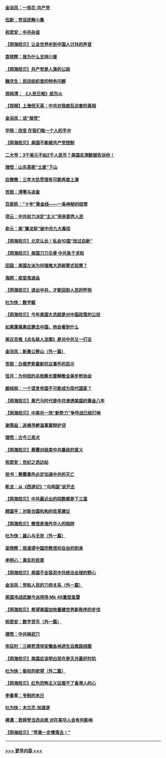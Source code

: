 #### [金浴凤：一枝花·共产党](../pages/nsc993/n12368757.md?t=09010202) 
#### [伍新：党话民解小集](../pages/nsc993/n12366907.md?t=09010202) 
#### [祝君安：中共杂谈](../pages/nsc993/n12366076.md?t=09010202) 
#### [【网海拾贝】让全世界听到中国人讨共的声音](../pages/nsc993/n12365569.md?t=09010202) 
#### [袁晓辉：我为什么支持川普](../pages/nsc993/n12362670.md?t=09010202) 
#### [【网海拾贝】共产党是人类的公敌](../pages/nsc993/n12363182.md?t=09010202) 
#### [魏京生：民运组织里的特务问题](../pages/nsc993/n12363010.md?t=09010202) 
#### [郑纯清： 《人民日报》纸包火](../pages/nsc993/n12362706.md?t=09010202) 
#### [【视频】上海倪天英：中共对我疯狂迫害的真相](../pages/nsc993/n12356341.md?t=09010202) 
#### [金浴凤：话“保党”](../pages/nsc993/n12361867.md?t=09010202) 
#### [华旸：改变 在我们每一个人的手中](../pages/nsc993/n12361774.md?t=09010202) 
#### [【网海拾贝】美国不能被共产党控制](../pages/nsc993/n12360271.md?t=09010202) 
#### [二大爷：3千美元不如2千人民币？美国实测数据告诉你！](../pages/nsc993/n12358563.md?t=09010202) 
#### [理悟：山东高密“土匪”下山](../pages/nsc993/n12358535.md?t=09010202) 
#### [应微微：三年大饥荒很有可能再度上演](../pages/nsc993/n12358523.md?t=09010202) 
#### [苦胆：清零与追查](../pages/nsc993/n12358501.md?t=09010202) 
#### [百家姓：“十年”黄金线——一条神秘的纽带](../pages/nsc993/n12358319.md?t=09010202) 
#### [项云：中共权力决定“主义”用来耍弄人民](../pages/nsc993/n12358172.md?t=09010202) 
#### [俞元：美“屠龙斩”破中共九大毒招](../pages/nsc993/n12357822.md?t=09010202) 
#### [【网海拾贝】北京认怂！私会10国“改过自新”](../pages/nsc993/n12357784.md?t=09010202) 
#### [【网海拾贝】美国刀刀见骨 中共急于求和](../pages/nsc993/n12355511.md?t=09010202) 
#### [田园：美国左派为何强推大选邮寄式投票？](../pages/nsc993/n12352963.md?t=09010202) 
#### [海网：疫苗鬼速品](../pages/nsc993/n12354438.md?t=09010202) 
#### [【网海拾贝】退出中共，才能回到人民的怀抱](../pages/nsc993/n12352634.md?t=09010202) 
#### [吐为快：数字赋](../pages/nsc993/n12352317.md?t=09010202) 
#### [【网海拾贝】今年美国大选就是对中国政策的公投](../pages/nsc993/n12350973.md?t=09010202) 
#### [如果蓬佩奥应邀去中国，他会看到什么](../pages/nsc993/n12350945.md?t=09010202) 
#### [美议员推《点名敌人法案》是对中共又一打击](../pages/nsc993/n12350765.md?t=09010202) 
#### [金浴凤：新愚公移山（外一篇）](../pages/nsc993/n12350253.md?t=09010202) 
#### [苦胆：白俄罗斯最新抗议事件的启示](../pages/nsc993/n12349989.md?t=09010202) 
#### [佳月：为何纽约总检察长要解散全美步枪协会](../pages/nsc993/n12349939.md?t=09010202) 
#### [颜纯钩：一个谎言帝国不可能成为现代国家？](../pages/nsc993/n12349898.md?t=09010202) 
#### [【网海拾贝】奥巴马时代是中共渗透美国的黄金八年](../pages/nsc993/n12349284.md?t=09010202) 
#### [【网海拾贝】中美另一场“新势力”争夺战已经打响](../pages/nsc993/n12346998.md?t=09010202) 
#### [谢燕益：追魂寻衅滋事案辩护词](../pages/nsc993/n12346892.md?t=09010202) 
#### [理悟：古今三恶犬](../pages/nsc993/n12345190.md?t=09010202) 
#### [【网海拾贝】蔡霞对结束中共暴政的意义](../pages/nsc993/n12344263.md?t=09010202) 
#### [祝君安：世纪之选边站](../pages/nsc993/n12342382.md?t=09010202) 
#### [投书：蔡霞事件必定加速中共的灭亡](../pages/nsc993/n12341881.md?t=09010202) 
#### [乾龙：从《西游记》“乌鸡国”说开去](../pages/nsc993/n12341690.md?t=09010202) 
#### [【网海拾贝】中共最近出的招数都是下三滥](../pages/nsc993/n12341593.md?t=09010202) 
#### [顾国平：对联合国机构的改革建议](../pages/nsc993/n12339928.md?t=09010202) 
#### [【网海拾贝】微信是海外华人的陷阱](../pages/nsc993/n12338868.md?t=09010202) 
#### [吐为快：雄心与无奈（外一篇）](../pages/nsc993/n12338132.md?t=09010202) 
#### [梁晓辉：我渴望中国宗教信仰自由的到来](../pages/nsc993/n12336657.md?t=09010202) 
#### [李明心：真实的民意](../pages/nsc993/n12336089.md?t=09010202) 
#### [【网海拾贝】美国不会容忍中共统治全球的野心](../pages/nsc993/n12336063.md?t=09010202) 
#### [金浴凤：党和人民的刀肉关系（外一篇）](../pages/nsc993/n12335834.md?t=09010202) 
#### [美国冷战武器今派用场 Mk 48重型鱼雷](../pages/nsc993/n12335354.md?t=09010202) 
#### [【网海拾贝】希望美国加快重建世界新秩序的步伐](../pages/nsc993/n12334224.md?t=09010202) 
#### [祝君安：数字货币（外一篇）](../pages/nsc993/n12334186.md?t=09010202) 
#### [理悟：中共祸武穴](../pages/nsc993/n12333962.md?t=09010202) 
#### [宋征时：三峡若溃坝安徽各地逃生自救路线图](../pages/nsc993/n12332450.md?t=09010202) 
#### [【网海拾贝】美国应该明白现在是灭共最好时机](../pages/nsc993/n12332313.md?t=09010202) 
#### [吐为快：极权的欲望（外二篇）](../pages/nsc993/n12332089.md?t=09010202) 
#### [【网海拾贝】红色恐怖主义征服不了香港人的心](../pages/nsc993/n12329296.md?t=09010202) 
#### [李春草：专制的末日](../pages/nsc993/n12329079.md?t=09010202) 
#### [吐为快：木兰花‧加速道](../pages/nsc993/n12327366.md?t=09010202) 
#### [拂潇：若拜登当选总统 对在美华人会有何影响](../pages/nsc993/n12295996.md?t=09010202) 
#### [【网海拾贝】“苹果一定撑落去！”](../pages/nsc993/n12326784.md?t=09010202) 

----
#### [ >>> 更早内容 <<< ](../indexes/nsc993-earlier.md)
